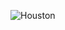 ![Houston](https://user-images.githubusercontent.com/79431814/116591113-1992e800-a8e4-11eb-9956-3cfc94f10737.jpg)


